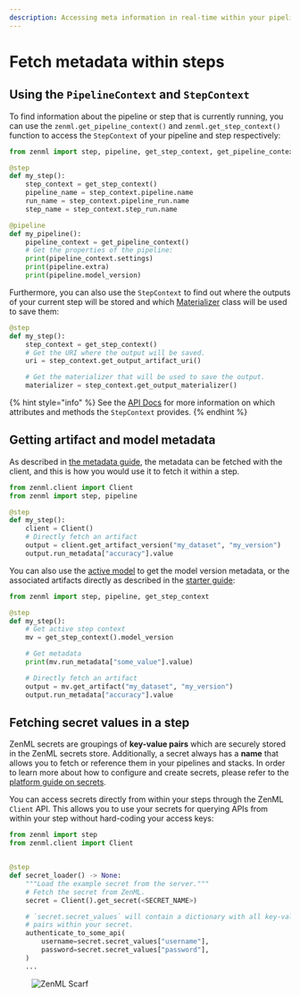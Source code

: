 ```yaml
---
description: Accessing meta information in real-time within your pipeline.
---
```


# Fetch metadata within steps

## Using the `PipelineContext` and `StepContext`

To find information about the pipeline or step that is currently running, you
can use the `zenml.get_pipeline_context()` and `zenml.get_step_context()` function to access the `StepContext` of your pipeline and step respectively:

```python
from zenml import step, pipeline, get_step_context, get_pipeline_context

@step
def my_step():
    step_context = get_step_context()
    pipeline_name = step_context.pipeline.name
    run_name = step_context.pipeline_run.name
    step_name = step_context.step_run.name

@pipeline
def my_pipeline():
    pipeline_context = get_pipeline_context()
    # Get the properties of the pipeline:
    print(pipeline_context.settings)
    print(pipeline.extra)
    print(pipeline.model_version)  
```

Furthermore, you can also use the `StepContext` to find out where the outputs
of your current step will be stored and which 
[Materializer](../data-management/handle-custom-data-types.md) class will be used to save them:

```python
@step
def my_step():
    step_context = get_step_context()
    # Get the URI where the output will be saved.
    uri = step_context.get_output_artifact_uri()

    # Get the materializer that will be used to save the output.
    materializer = step_context.get_output_materializer() 
```

{% hint style="info" %}
See the [API Docs](https://sdkdocs.zenml.io/latest/core_code_docs/core-new/#zenml.new.steps.step_context.StepContext) for more information on which attributes and methods the `StepContext` provides.
{% endhint %}

## Getting artifact and model metadata

As described in [the metadata guide](../data-management/logging-metadata.md), the metadata
can be fetched with the client, and this is how you would use it to fetch it within a step.

```python
from zenml.client import Client
from zenml import step, pipeline

@step
def my_step():
    client = Client()
    # Directly fetch an artifact
    output = client.get_artifact_version("my_dataset", "my_version")
    output.run_metadata["accuracy"].value
```

You can also use the [active model](../../starter-guide/track-ml-models.md) to get the 
model version metadata, or the associated artifacts directly as described in the
[starter guide](../../starter-guide/track-ml-models.md):

```python
from zenml import step, pipeline, get_step_context

@step
def my_step():
    # Get active step context
    mv = get_step_context().model_version

    # Get metadata
    print(mv.run_metadata["some_value"].value)

    # Directly fetch an artifact
    output = mv.get_artifact("my_dataset", "my_version")
    output.run_metadata["accuracy"].value
```

## Fetching secret values in a step

ZenML secrets are groupings of **key-value pairs** which are securely stored in the ZenML secrets store. Additionally, a secret always has a **name** that allows you to fetch or reference them in your pipelines and stacks. In order to learn more about how to configure and create secrets, please refer to the [platform guide on secrets](../secret-management/secret-management.md).

You can access secrets directly from within your steps through the ZenML `Client` API. This allows you to use your secrets for querying APIs from within your step without hard-coding your access keys:

```python
from zenml import step
from zenml.client import Client


@step
def secret_loader() -> None:
    """Load the example secret from the server."""
    # Fetch the secret from ZenML.
    secret = Client().get_secret(<SECRET_NAME>)

    # `secret.secret_values` will contain a dictionary with all key-value
    # pairs within your secret.
    authenticate_to_some_api(
        username=secret.secret_values["username"],
        password=secret.secret_values["password"],
    )
    ...
```

<!-- For scarf -->
<figure><img alt="ZenML Scarf" referrerpolicy="no-referrer-when-downgrade" src="https://static.scarf.sh/a.png?x-pxid=f0b4f458-0a54-4fcd-aa95-d5ee424815bc" /></figure>
